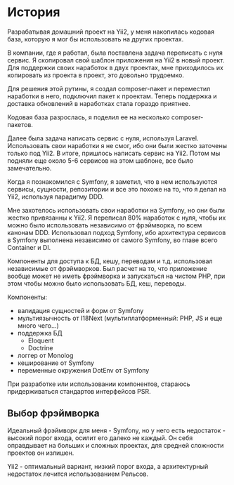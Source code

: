 # История

Разрабатывая домашний проект на Yii2, у меня накопилась кодовая база, которую я мог бы использовать на других проектах.

В компании, где я работал, была поставлена задача переписать с нуля сервис.
Я скопировал свой шаблон приложения на Yii2 в новый проект.
Для поддержки своих наработок в двух проектах, мне приходилось их копировать из проекта в проект, это довольно трудоемко.

Для решения этой рутины, я создал composer-пакет и переместил наработки в него, подключил пакет к проектам.
Теперь поддержка и доставка обновлений в наработках стала гораздо приятнее.

Кодовая база разрослась, я поделил ее на несколько composer-пакетов.

Далее была задача написать сервис с нуля, используя Laravel.
Использовать свои наработки я не смог, ибо они были жестко заточены только под Yii2.
В итоге, пришлось написать сервис на Yii2.
Потом мы подняли еще около 5-6 сервисов на этом шаблоне, все было замечательно.

Когда я познакомился с Symfony, я заметил, что в нем используются сервисы, сущности, 
репозитории и все это похоже на то, что я делал на Yii2, используя парадигму DDD.

Мне захотелось использовать свои наработки на Symfony, но они были жестко привязанны к Yii2.
Я переписал 80% наработок с нуля, чтобы их можно было использовать независимо от фрэймворка, по всем канонам DDD.
Использовал подход Symfony, ибо архитектура сервисов в Symfony выполнена независимо от самого Symfony, 
во главе всего Container и DI.

Компоненты для доступа к БД, кешу, переводам и т.д. использовал независимые от фрэймворков.
Был расчет на то, что приложение вообще может не иметь фрэймворка и запускаться на чистом PHP,
при этом чтобы можно было использовать БД, кеш, переводы.

Компоненты:

* валидация сущностей и форм от Symfony
* мультиязычность от I18Next (мультиплатформенный: PHP, JS и еще много чего...)
* поддержка БД
    * Eloquent
    * Doctrine
* логгер от Monolog
* кеширование от Symfony
* переменные окружения DotEnv от Symfony

При разработке или использовании компонентов, стараюсь придерживаться стандартов интерфейсов PSR.

## Выбор фрэймворка

Идеальный фрэймворк для меня - Symfony,
но у него есть недостаток - высокий порог входа,
осилит его далеко не каждый.
Он себя оправдывает на больших и сложных проектах,
для средней сложности проектов он излишен.

Yii2 - оптимальный вариант, низкий порог входа, 
а архитектурный недостаток лечится использованием Рельсов.



